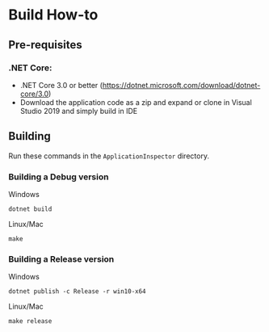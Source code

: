 # Build How-to

## Pre-requisites

### .NET Core:
- .NET Core 3.0 or better (https://dotnet.microsoft.com/download/dotnet-core/3.0)
- Download the application code as a zip and expand or clone in Visual Studio 2019 and simply build in IDE

## Building

Run these commands in the ```ApplicationInspector``` directory.

### Building a Debug version

Windows
```
dotnet build
```

Linux/Mac
```
make
```

### Building a Release version

Windows
```
dotnet publish -c Release -r win10-x64
```

Linux/Mac
```
make release
```
